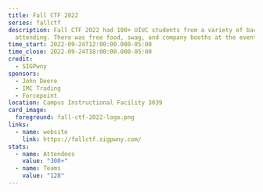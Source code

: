 ```yaml
---
title: Fall CTF 2022
series: fallctf
description: Fall CTF 2022 had 100+ UIUC students from a variety of backgrounds
  attending. There was free food, swag, and company booths at the event.
time_start: 2022-09-24T12:00:00.000-05:00
time_close: 2022-09-24T18:00:00.000-05:00
credit:
  - SIGPwny
sponsors:
  - John Deere
  - IMC Trading
  - Forcepoint
location: Campus Instructional Facility 3039
card_image:
  foreground: fall-ctf-2022-logo.png
links:
  - name: website
    link: https://fallctf.sigpwny.com/
stats:
  - name: Attendees
    value: "300+"
  - name: Teams
    value: "128"
---
```

